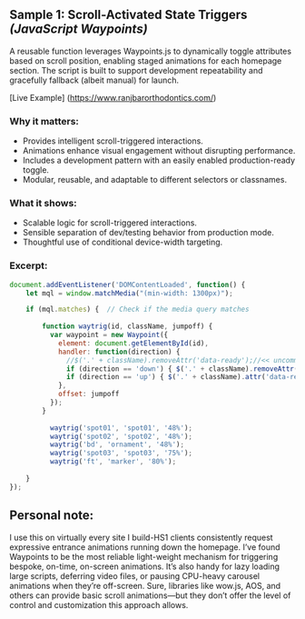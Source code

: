 ## Sample 1: Scroll-Activated State Triggers *(JavaScript Waypoints)*

A reusable function leverages Waypoints.js to dynamically toggle attributes based on scroll position, enabling staged animations for each homepage section. The script is built to support development repeatability and gracefully fallback (albeit manual) for launch.

[Live Example] (https://www.ranjbarorthodontics.com/)

### Why it matters:
- Provides intelligent scroll-triggered interactions.
- Animations enhance visual engagement without disrupting performance.
- Includes a development pattern with an easily enabled production-ready toggle.
- Modular, reusable, and adaptable to different selectors or classnames.

### What it shows:
- Scalable logic for scroll-triggered interactions.
- Sensible separation of dev/testing behavior from production mode.
- Thoughtful use of conditional device-width targeting.

### Excerpt:
```javascript
document.addEventListener('DOMContentLoaded', function() {
	let mql = window.matchMedia("(min-width: 1300px)");

	if (mql.matches) {  // Check if the media query matches
		
		function waytrig(id, className, jumpoff) {
		  var waypoint = new Waypoint({
			element: document.getElementById(id),
			handler: function(direction) {
			  //$('.' + className).removeAttr('data-ready');//<< uncomment for single trigger on live site 
			  if (direction == 'down') { $('.' + className).removeAttr('data-ready'); }
			  if (direction == 'up') { $('.' + className).attr('data-ready', ''); }
			},
			offset: jumpoff
		  });
		}
		
		  waytrig('spot01', 'spot01', '48%');
		  waytrig('spot02', 'spot02', '48%');
		  waytrig('bd', 'ornament', '48%');
		  waytrig('spot03', 'spot03', '75%');
		  waytrig('ft', 'marker', '80%');
		
	}
});
```

## Personal note:
I use this on virtually every site I build-HS1 clients consistently request expressive entrance animations running down the homepage. I’ve found Waypoints to be the most reliable light-weight mechanism for triggering bespoke, on-time, on-screen animations. It’s also handy for lazy loading large scripts, deferring video files, or pausing CPU-heavy carousel animations when they’re off-screen. 
Sure, libraries like wow.js, AOS, and others can provide basic scroll animations—but they don’t offer the level of control and customization this approach allows.
